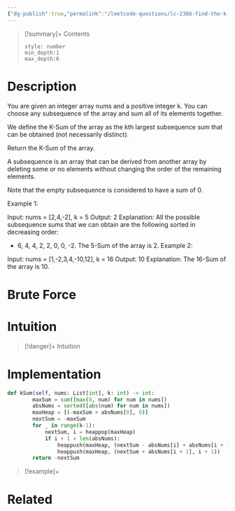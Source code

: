 ```yaml
---
{"dg-publish":true,"permalink":"/leetcode-questions/lc-2386-find-the-k-sum-of-an-array/","title":"LC 2386. Find the K Sum of an Array","tags":["heap","lc-hard"]}
---
```



>[!summary]+ Contents
>```toc
>style: number
>min_depth:1
>max_depth:6
>```

# Description
You are given an integer array nums and a positive integer k. You can choose any subsequence of the array and sum all of its elements together.

We define the K-Sum of the array as the kth largest subsequence sum that can be obtained (not necessarily distinct).

Return the K-Sum of the array.

A subsequence is an array that can be derived from another array by deleting some or no elements without changing the order of the remaining elements.

Note that the empty subsequence is considered to have a sum of 0.

 

Example 1:

Input: nums = [2,4,-2], k = 5
Output: 2
Explanation: All the possible subsequence sums that we can obtain are the following sorted in decreasing order:
- 6, 4, 4, 2, 2, 0, 0, -2.
The 5-Sum of the array is 2.
Example 2:

Input: nums = [1,-2,3,4,-10,12], k = 16
Output: 10
Explanation: The 16-Sum of the array is 10.
# Brute Force
# Intuition

>[!danger]+ Intuition

# Implementation
```python
def kSum(self, nums: List[int], k: int) -> int:
        maxSum = sum([max(0, num) for num in nums])
        absNums = sorted([abs(num) for num in nums])
        maxHeap = [(-maxSum + absNums[0], 0)]
        nextSum = -maxSum
        for _ in range(k-1):
            nextSum, i = heappop(maxHeap)
            if i + 1 < len(absNums):
                heappush(maxHeap, (nextSum - absNums[i] + absNums[i + 1], i + 1))
                heappush(maxHeap, (nextSum + absNums[i + 1], i + 1))
        return -nextSum
```

>[!example]+ 


# Related
